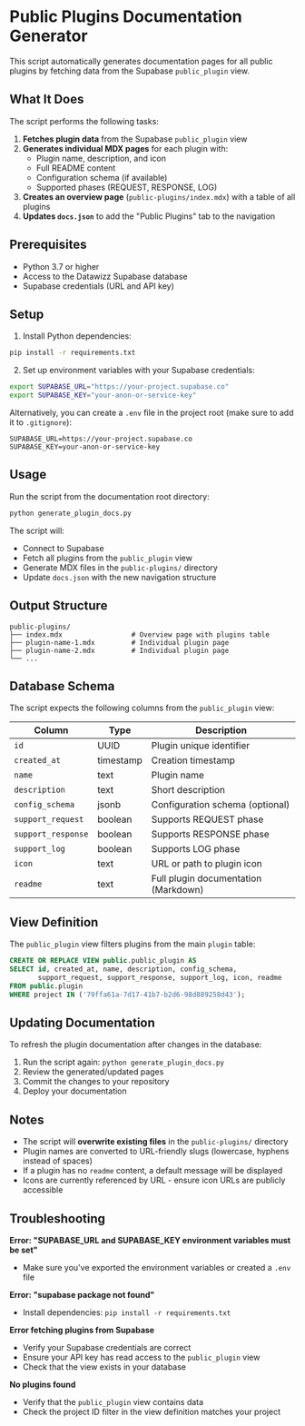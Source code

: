# Public Plugins Documentation Generator

This script automatically generates documentation pages for all public plugins by fetching data from the Supabase `public_plugin` view.

## What It Does

The script performs the following tasks:

1. **Fetches plugin data** from the Supabase `public_plugin` view
2. **Generates individual MDX pages** for each plugin with:
   - Plugin name, description, and icon
   - Full README content
   - Configuration schema (if available)
   - Supported phases (REQUEST, RESPONSE, LOG)
3. **Creates an overview page** (`public-plugins/index.mdx`) with a table of all plugins
4. **Updates `docs.json`** to add the "Public Plugins" tab to the navigation

## Prerequisites

- Python 3.7 or higher
- Access to the Datawizz Supabase database
- Supabase credentials (URL and API key)

## Setup

1. Install Python dependencies:

```bash
pip install -r requirements.txt
```

2. Set up environment variables with your Supabase credentials:

```bash
export SUPABASE_URL="https://your-project.supabase.co"
export SUPABASE_KEY="your-anon-or-service-key"
```

Alternatively, you can create a `.env` file in the project root (make sure to add it to `.gitignore`):

```
SUPABASE_URL=https://your-project.supabase.co
SUPABASE_KEY=your-anon-or-service-key
```

## Usage

Run the script from the documentation root directory:

```bash
python generate_plugin_docs.py
```

The script will:
- Connect to Supabase
- Fetch all plugins from the `public_plugin` view
- Generate MDX files in the `public-plugins/` directory
- Update `docs.json` with the new navigation structure

## Output Structure

```
public-plugins/
├── index.mdx                 # Overview page with plugins table
├── plugin-name-1.mdx         # Individual plugin page
├── plugin-name-2.mdx         # Individual plugin page
└── ...
```

## Database Schema

The script expects the following columns from the `public_plugin` view:

| Column | Type | Description |
|--------|------|-------------|
| `id` | UUID | Plugin unique identifier |
| `created_at` | timestamp | Creation timestamp |
| `name` | text | Plugin name |
| `description` | text | Short description |
| `config_schema` | jsonb | Configuration schema (optional) |
| `support_request` | boolean | Supports REQUEST phase |
| `support_response` | boolean | Supports RESPONSE phase |
| `support_log` | boolean | Supports LOG phase |
| `icon` | text | URL or path to plugin icon |
| `readme` | text | Full plugin documentation (Markdown) |

## View Definition

The `public_plugin` view filters plugins from the main `plugin` table:

```sql
CREATE OR REPLACE VIEW public.public_plugin AS
SELECT id, created_at, name, description, config_schema,
       support_request, support_response, support_log, icon, readme
FROM public.plugin
WHERE project IN ('79ffa61a-7d17-41b7-b2d6-98d889258d43');
```

## Updating Documentation

To refresh the plugin documentation after changes in the database:

1. Run the script again: `python generate_plugin_docs.py`
2. Review the generated/updated pages
3. Commit the changes to your repository
4. Deploy your documentation

## Notes

- The script will **overwrite existing files** in the `public-plugins/` directory
- Plugin names are converted to URL-friendly slugs (lowercase, hyphens instead of spaces)
- If a plugin has no `readme` content, a default message will be displayed
- Icons are currently referenced by URL - ensure icon URLs are publicly accessible

## Troubleshooting

**Error: "SUPABASE_URL and SUPABASE_KEY environment variables must be set"**
- Make sure you've exported the environment variables or created a `.env` file

**Error: "supabase package not found"**
- Install dependencies: `pip install -r requirements.txt`

**Error fetching plugins from Supabase**
- Verify your Supabase credentials are correct
- Ensure your API key has read access to the `public_plugin` view
- Check that the view exists in your database

**No plugins found**
- Verify that the `public_plugin` view contains data
- Check the project ID filter in the view definition matches your project
